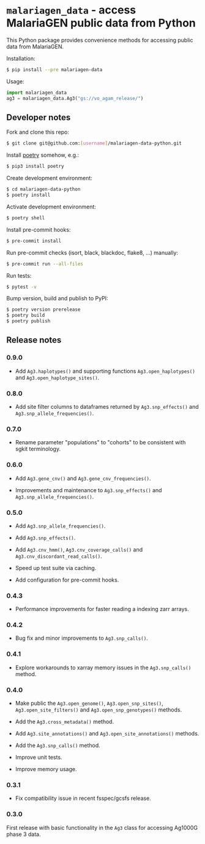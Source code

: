 # `malariagen_data` - access MalariaGEN public data from Python

This Python package provides convenience methods for accessing public data from MalariaGEN.

Installation:

```bash
$ pip install --pre malariagen-data
```

Usage:

```python
import malariagen_data
ag3 = malariagen_data.Ag3("gs://vo_agam_release/")
```

## Developer notes

Fork and clone this repo:

```bash
$ git clone git@github.com:[username]/malariagen-data-python.git
```

Install [poetry](https://python-poetry.org/docs/#installation) somehow, e.g.:

```bash
$ pip3 install poetry
```

Create development environment:

```bash
$ cd malariagen-data-python
$ poetry install
```

Activate development environment:

```bash
$ poetry shell
```

Install pre-commit hooks:

```bash
$ pre-commit install
```

Run pre-commit checks (isort, black, blackdoc, flake8, ...) manually:

```bash
$ pre-commit run --all-files
```

Run tests:

```bash
$ pytest -v
```

Bump version, build and publish to PyPI:

```bash
$ poetry version prerelease
$ poetry build
$ poetry publish
```


## Release notes


### 0.9.0

* Add `Ag3.haplotypes()` and supporting functions `Ag3.open_haplotypes()`
  and `Ag3.open_haplotype_sites()`.


### 0.8.0

* Add site filter columns to dataframes returned by
  `Ag3.snp_effects()` and `Ag3.snp_allele_frequencies()`.


### 0.7.0

* Rename parameter "populations" to "cohorts" to be consistent with
  sgkit terminology.


### 0.6.0

* Add `Ag3.gene_cnv()` and `Ag3.gene_cnv_frequencies()`.

* Improvements and maintenance to `Ag3.snp_effects()` and
  `Ag3.snp_allele_frequencies()`.


### 0.5.0

* Add `Ag3.snp_allele_frequencies()`.

* Add `Ag3.snp_effects()`.

* Add `Ag3.cnv_hmm()`, `Ag3.cnv_coverage_calls()` and
  `Ag3.cnv_discordant_read_calls()`.

* Speed up test suite via caching.

* Add configuration for pre-commit hooks.


### 0.4.3

* Performance improvements for faster reading a indexing
  zarr arrays.


### 0.4.2

* Bug fix and minor improvements to `Ag3.snp_calls()`.


### 0.4.1

* Explore workarounds to xarray memory issues in the `Ag3.snp_calls()`
  method.


### 0.4.0

* Make public the `Ag3.open_genome()`, `Ag3.open_snp_sites()`,
  `Ag3.open_site_filters()` and `Ag3.open_snp_genotypes()` methods.

* Add the `Ag3.cross_metadata()` method.

* Add `Ag3.site_annotations()` and `Ag3.open_site_annotations()`
  methods.

* Add the `Ag3.snp_calls()` method.

* Improve unit tests.

* Improve memory usage.


### 0.3.1

* Fix compatibility issue in recent fsspec/gcsfs release.


### 0.3.0

First release with basic functionality in the `Ag3` class for
accessing Ag1000G phase 3 data.
